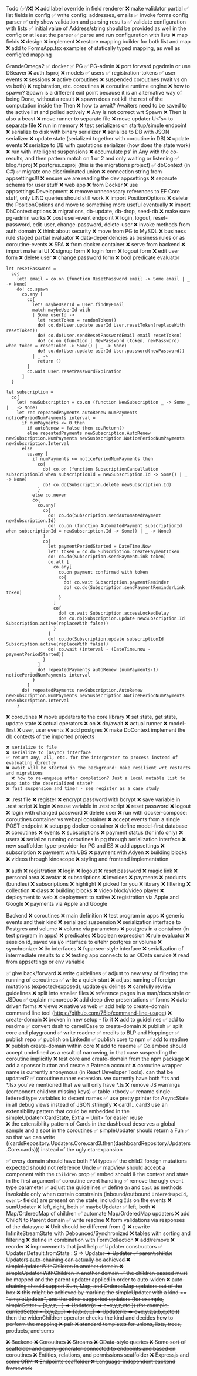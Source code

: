 Todo (✅/❌)
  ❌ add label override in field renderer
  ❌ make validator partial
  ✅ list fields in config
    ✅ write config: addresses, emails
    ✅ invoke forms config parser
    ✅ only show validation and parsing results
    ✅ validate configuration with lists
    ✅ initial value of Address/string should be provided as well in the config or at least the parser
    ✅ parse and run configuration with lists
  ❌ map fields
    ❌ design
    ❌ implement
  ❌ restore mapping builder for both list and map 
  ❌ add to FormsApp.tsx examples of statically typed mapping, as well as config'ed mapping

  GrandeOmega2
  ✅ docker
    ✅ PG
    ✅ PG-admin
  ❌ port forward pgadmin or use DBeaver
  ❌ auth.fsproj
    ❌ models
      ✅ users
      ✅ registration-tokens
      ✅ user events
      ❌ sessions
      ❌ active coroutines
      ❌ suspended coroutines (wait vs on vs both)
    ❌ registration, etc. coroutines
      ❌ coroutine runtime engine
        ❌ how to spawn? Spawn is a different exit point because it is an alternative way of being Done, without a result
          ❌ spawn does not kill the rest of the computation inside the Then
        ❌ how to await? Awaiters need to be saved to the active list and polled actively
        ❌ Any is not correct wrt Spawn
        ❌ Then is also a beast
        ❌ move runner to separate file
        ❌ move updater U<'s> to separate file
      ❌ run in memory
      ❌ test serializers on startup/simple endpoint
      ❌ serialize to disk with binary serializer
      ❌ serialize to DB with JSON serializer
      ❌ update state (serialized together with coroutine in DB)
      ❌ update events
      ❌ serialize to DB with quotations serializer (how does the state work)
      ❌ run with intelligent suspensions
        ❌ accumulate ps' in Any with the co-results, and then pattern match on 1 or 2 and only waiting or listening
  ✅ blog.fsproj
  ❌ postgres.csproj (this is the migrations project)
    ✅ dbContext (in C#)
    ✅ migrate one discriminated union
    ❌ connection string from appsettings!!!
      ❌ ensure we are reading the dev appsettings
    ❌ separate schema for user stuff
  ❌ web app
    ❌ from Docker
    ❌ use appsettings.Development
    ❌ remove unnecessary references to EF Core stuff, only LINQ queries should still work
    ❌ import PositionOptions
      ❌ delete the PositionOptions and move to something more useful eventually
    ❌ import DbContext options
    ❌ migrations, db-update, db-drop, seed-db
    ❌ make sure pg-admin works
    ❌ post user-event endpoint
    ❌ login, logout, reset-password, edit-user, change-password, delete-user
      ❌ invoke methods from auth domain
      ❌ think about security
  ❌ move from PG to MySQL
  ❌ business rule staged partial evaluator
  ❌ data-dependencies as business rules or as coroutine-events
  ❌ SPA
    ❌ from docker container
    ❌ serve from backend
    ❌ import material UI
    ❌ signup form
    ❌ login form
    ❌ logout form
    ❌ edit user form
      ❌ delete user
    ❌ change password form
  ❌ bool predicate evaluator
```
let resetPassword = 
  co{
    let! email = co.on (function ResetPassword email -> Some email | _ -> None)
    do! co.spawn
      co.any [
        co{
          let! maybeUserId = User.findByEmail
          match maybeUserId with
          | Some userId ->
            let resetToken = randomToken()
            do! co.do(User.update userId User.resetToken(replaceWith resetToken))
            do! co.do(User.sendResetPasswordEmail email resetToken)
            do! co.on (function | NewPassword (token, newPassword) when token = resetToken -> Some() | _ -> None)
            do! co.do(User.update userId User.password(newPassword))
          | _ -> 
            return ()
        }  
        co.wait User.resetPasswordExpiration
      ]
  }

let subscription = 
  co{
    let! newSubscription = co.on (function NewSubscription _ -> Some _ | _ -> None)
    let rec repeatedPayments autoRenew numPayments noticePeriodNumPayments interval = 
      if numPayments <= 0 then 
        if autoRenew = false then co.Return()
        else repeatedPayments newSubscription.AutoRenew newSubscription.NumPayments newSusbscription.NoticePeriodNumPayments newSubscription.Interval
      else 
        co.any [
          if numPayments <= noticePeriodNumPayments then
            co{
              do! co.on (function SubscriptionCancellation subscriptionId when subscriptionId = newSubscription.Id -> Some() | _ -> None)
              do! co.do(Subscription.delete newSubscription.Id)
            }
          else co.never
          co{
            co.any[
              co{
                do! co.do(Subscription.sendAutomatedPayment newSubscription.Id)
                do! co.on (function AutomatedPayment subscriptionId when subscriptionId = newSubscription.Id -> Some() | _ -> None)
              }
              co{
                let paymentPeriodStarted = DateTime.Now
                let! token = co.do Subscription.createPaymentToken
                do! co.do(Subscription.sendPaymentLink token)
                co.all [
                  co.any[
                    co.on payment confirmed with token
                    co{
                      do! co.wait Subscription.paymentReminder
                      do! co.do(Subscription.sendPaymentReminderLink token)
                    }
                  ]
                  co{
                    do! co.wait Subscription.accessLockedDelay
                    do! co.do(Subscription.update newSubscription.Id Subscription.active(replaceWith false))
                  }
                ]
                do! co.do(Subscription.update subscriptionId Subscription.active(replaceWith false))
                do! co.wait (interval - (DateTime.now - paymentPeriodStarted))
              }
            ]
            do! repeatedPayments autoRenew (numPayments-1) noticePeriodNumPayments interval
          }
        ]
      do! repeatedPayments newSubscription.AutoRenew newSubscription.NumPayments newSusbscription.NoticePeriodNumPayments newSubscription.Interval
    }
```
  ❌ coroutines
    ❌ move updaters to the core library
    ❌ set state, get state, update state
    ❌ actual operators
      ❌ on
      ❌ do/await
    ❌ actual runner
    ❌ model-first
      ❌ user, user events
      ❌ add postgres
      ❌ make DbContext implement the db contexts of the imported projects

    ❌ serialize to file
    ❌ serialize to (async) interface
    ✅ return any, all, etc. for the interpreter to process instead of evaluating directly
    ❌ await will be started in the background: make resilient wrt restarts and migrations
      ❌ how to re-enqueue after completion? Just a local mutable list to pump into the deserialized state?
    ❌ fast suspension and timer - see register as a case study
  ❌ .rest file
    ❌ register
      ❌ encrypt password with bcrypt
      ❌ save variable in .rest script
    ❌ login
      ❌ reuse variable in .rest script
    ❌ reset password
    ❌ logout
    ❌ login with changed password
    ❌ delete user
    ❌ run with docker-compose: coroutines container vs webapi container
    ❌ accept events from a single POST endpoint
  ❌ setup pg docker container
  ❌ define model-first database
    ❌ coroutines
    ❌ events
    ❌ subscriptions
      ❌ payment status (for info only)
    ❌ users
  ❌ serialize running coroutines in pg through serialization interface
  ❌ new scaffolder: type-provider for PG and ES
  ❌ add appsettings
  ❌ subscription
  ❌ payment with UBS
  ❌ payment with Adyen
  ❌ building blocks
  ❌ videos through kinoscope
  ❌ styling and frontend implementation

  ❌ auth
    ❌ registration 
    ❌ login 
    ❌ logout 
    ❌ reset password 
    ❌ magic link
  ❌ personal area
    ❌ avatar
    ❌ subscriptions
    ❌ invoices
    ❌ payments
      ❌ products (bundles)
      ❌ subscriptions
  ❌ highlight
  ❌ picked for you
  ❌ library
  ❌ filtering
  ❌ collection
    ❌ class
      ❌ building blocks
      ❌ video block/video player
  ❌ deployment to web
  ❌ deployment to native
    ❌ registration via Apple and Google
    ❌ payments via Apple and Google

  Backend
  ❌ coroutines
    ❌ main definition
    ❌ test program in apps
    ❌ generic events and their kind
    ❌ serialized suspension
    ❌ serialization interface to Postgres and volume
      ❌ volume via parameters
      ❌ postgres in a container (in test program in apps)
  ❌ predicates
    ❌ boolean expression
    ❌ rule evaluator
    ❌ session id, saved via i/o interface to eitehr postgres or volume
  ❌ synchronizer
    ❌ i/o interfaces
    ❌ fsparsec-style interface
    ❌ serialization of intermediate results to c
    ❌ testing app connects to an OData service
      ❌ read from appsettings or env variable

  ✅ give back/forward
  ❌ write guidelines
    ✅ adjust to new way of filtering the running of coroutines 
    ✅ write a quick-start
    ❌ adjust naming of foreign mutations (expected/exposed), update guidelines
    ❌ carefully review guidelines
    ❌ split into smaller files
    ❌ reference pages in a man/docs style or JSDoc
    ✅ explain monorepo
  ❌ add deep dive presentations
    ✅ forms
    ❌ data-driven forms
    ❌ views
    ❌ native vs web
  ✅ add help to create-domain command line tool (https://github.com/75lb/command-line-usage)
  ❌ create-domain
    ❌ broken in new setup - fix it
    ❌ add to guidelines
    ✅ add to readme
    ✅ convert dash to camelCase to create-domain
  ❌ publish
    ✅ split core and playground
    ✅ write readme
      ✅ credits to BLP and Hoppinger
    ✅ publish repo
    ✅ publish on LinkedIn
    ✅ publish core to npm
      ✅ add to readme
      ❌ publish create-domain within core
        ❌ add to readme
    ✅ Co.embed should accept undefined as a result of narrowing, in that case suspending the coroutine implicitly
    ❌ test core and create-domain from the npm package
    ❌ add a sponsor button and create a Patreon account
  ❌ coroutine wrapper name is currently anonymous (in React Developer Tools). can that be updated?
  ✅ coroutine runner extension. we currently have both *.ts and *.tsx you've mentioned that we will only have *.ts
  ❌ remove JS warnings (component children missing keys)
  ✅ table->tbody
  ✅ rename single-lettered type variables to decent names
  ✅ use pretty printer for AsyncState in all debug views instead of JSON.stringify
  ❌ card1...card3 use an extensibility pattern that could be embedded in the simpleUpdater<CardState, Extra = Unit> for easier reuse  
    ❌ the extensibility pattern of Cards in the dashboad deserves a global sample and a spot in the coroutines
  ✅ simpleUpdater should return a Fun 
    ✅ so that we can write ((cardsRepository.Updaters.Core.card3.then(dashboardRepository.Updaters.Core.cards))) instead of the ugly eta-expansion

  ✅ every domain should have both FM types
  ✅ the child2 foreign mutations expected should not reference Uncle
  ✅ mapView should accept a component with the `Children` prop
  ✅ embed should & the context and state in the first argument
  ✅ coroutine event handling
    ✅ remove the ugly event type parameter
    ✅ adjust the guidelines
    ✅ define `On` and `Cast` as methods invokable only when certain constraints (inbound/outbound `OrderedMap<Id, event>` fields) are present on the state, including `Id`s on the events
  ❌ sumUpdater
    ❌ left, right, both
  ✅ maybeUpdater
    ✅ left, both
  ❌ Map/OrderedMap of children
    ✅ automate Map/OrderedMap updaters
    ❌ add ChildN to Parent domain
  ✅ write readme
  ❌ form validations via responses of the datasync
  ❌ Unit should be different from {}
  ❌ rewrite InfiniteStreamState with Debounced/Synchronized
  ❌ tables with sorting and filtering
    ❌ define in combination with FormCollection
      ❌ add/remove
      ❌ reorder
  ❌ improvements that just help
    ✅ Updater constructors
      ✅ Updater.Default.fromState : S => Updater<S> => Updater<S>
    ✅ parent.child.x Updaters auto-chaining can actually be achieved
      ❌ simpleUpdaterWithChildren in another domain
        ❌ simpleUpdater.WithChildren in another domain
      ✅ the children passed must be mapped and the parent updater applied in order to auto-widen
    ❌ auto-chaining should support Sum, Map, and OrderedMap updaters out of the box
      ❌ this might be achieved by marking the simpleUpdater with a kind == "simpleUpdater", and the other 
        supported updaters (for example, simpleSetter = [x,y,z,...] => Updater(e => e+x,y,z,etc.))
        (for example, curriedSetter = [x,y,z,...] => [a,b,c,...] => Updater(e => e+x,y,z,a,b,c,etc.))
        then the widenChildren operator checks the kind and decides how to perform the mapping
  ❌ pair
  ❌ standard templates for unions, lists, trees, products, and sums

❌ Backend
  ❌ Coroutines
    ❌ Streams
  ❌ OData-style queries
  ❌ Some sort of scaffolder and query-generator connected to endpoints and based on coroutines
  ❌ Entities, relations, and permissions scaffolder
  ❌ Expressjs and some ORM
  ❌ Endpoints scaffolder
  ❌ Language-independent backend framework
